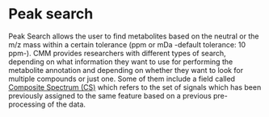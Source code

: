 # Peak search

Peak Search allows the user to find metabolites based on the neutral or the m/z mass within a certain tolerance (ppm or mDa -default tolerance: 10 ppm-). CMM provides researchers with different types of search, depending on what information they want to use for performing the metabolite annotation and depending on whether they want to look for multiple compounds or just one. Some of them include a field called [Composite Spectrum (CS)](composite-spectrum.md) which refers to the set of signals which has been previously assigned to the same feature based on a previous pre-processing of the data.
